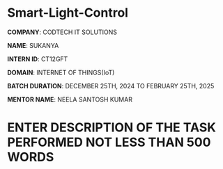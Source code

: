 # Smart-Light-Control

**COMPANY**: CODTECH IT SOLUTIONS

**NAME**: SUKANYA

**INTERN ID**: CT12GFT

**DOMAIN**: INTERNET OF THINGS(IoT)

**BATCH DURATION**: DECEMBER 25TH, 2024 TO FEBRUARY 25TH, 2025

**MENTOR NAME**: NEELA SANTOSH KUMAR

# ENTER DESCRIPTION OF THE TASK PERFORMED NOT LESS THAN 500 WORDS
